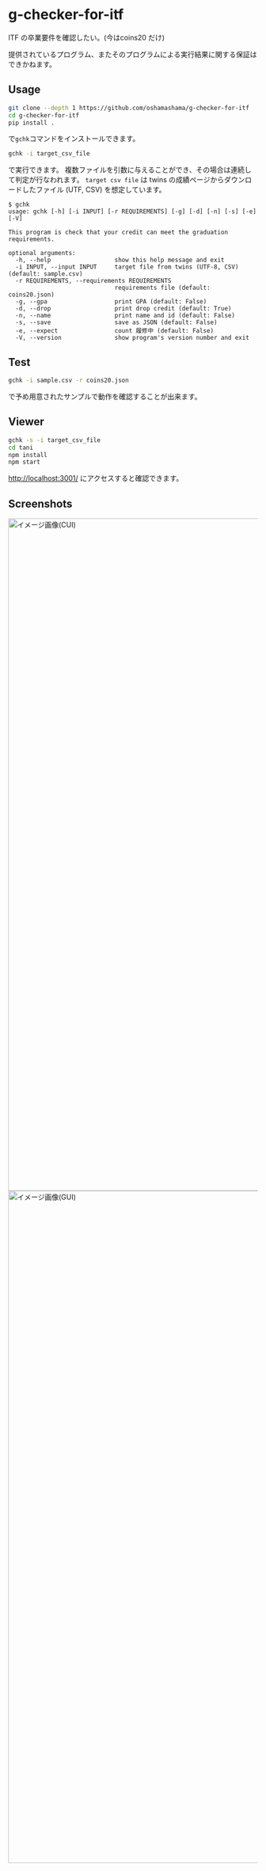 <!-- markdownlint-disable MD033 -->
# g-checker-for-itf

ITF の卒業要件を確認したい。(今はcoins20 だけ)

提供されているプログラム、またそのプログラムによる実行結果に関する保証はできかねます。

## Usage

```bash
git clone --depth 1 https://github.com/oshamashama/g-checker-for-itf
cd g-checker-for-itf
pip install .
```

で`gchk`コマンドをインストールできます。

```bash
gchk -i target_csv_file
```

で実行できます。
複数ファイルを引数に与えることができ、その場合は連続して判定が行なわれます。
`target csv file` は twins の成績ページからダウンロードしたファイル (UTF, CSV) を想定しています。

```shellsession
$ gchk
usage: gchk [-h] [-i INPUT] [-r REQUIREMENTS] [-g] [-d] [-n] [-s] [-e] [-V]

This program is check that your credit can meet the graduation requirements.

optional arguments:
  -h, --help                  show this help message and exit
  -i INPUT, --input INPUT     target file from twins (UTF-8, CSV) (default: sample.csv)
  -r REQUIREMENTS, --requirements REQUIREMENTS
                              requirements file (default: coins20.json)
  -g, --gpa                   print GPA (default: False)
  -d, --drop                  print drop credit (default: True)
  -n, --name                  print name and id (default: False)
  -s, --save                  save as JSON (default: False)
  -e, --expect                count 履修中 (default: False)
  -V, --version               show program's version number and exit
```

## Test

```bash
gchk -i sample.csv -r coins20.json
```

で予め用意されたサンプルで動作を確認することが出来ます。

## Viewer

```bash
gchk -s -i target_csv_file
cd tani
npm install
npm start
```

[http://localhost:3001/](http://localhost:3001/) にアクセスすると確認できます。

## Screenshots

<img width="1358" alt="イメージ画像(CUI)" src="https://user-images.githubusercontent.com/65126083/151887795-b8b7bca4-b8bc-4822-ad60-e7e721b23805.png">
<img width="1358" alt="イメージ画像(GUI)" src="https://user-images.githubusercontent.com/65126083/151988273-44ae9485-3358-4e93-b28f-7686ae65fef5.png">
